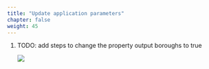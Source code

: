 ```yaml
---
title: "Update application parameters"
chapter: false
weight: 45
---
```


1. TODO: add steps to change the property output boroughs to true

	![](/images/beam-on-kda/cw-dashboard-trips-by-borough.png)
